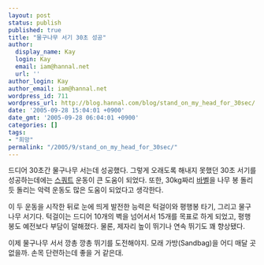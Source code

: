 ```yaml
---
layout: post
status: publish
published: true
title: "물구나무 서기 30초 성공"
author:
  display_name: Kay
  login: Kay
  email: iam@hannal.net
  url: ''
author_login: Kay
author_email: iam@hannal.net
wordpress_id: 711
wordpress_url: http://blog.hannal.com/blog/stand_on_my_head_for_30sec/
date: '2005-09-28 15:04:01 +0900'
date_gmt: '2005-09-28 06:04:01 +0900'
categories: []
tags:
- "희망"
permalink: "/2005/9/stand_on_my_head_for_30sec/"
---
```

<p>드디어 30초간 물구나무 서는데 성공했다. 그렇게 오래도록 해내지 못했던 30초 서기를 성공하는데에는 <a href="http://www.ddanzi.com/new_ddanzi/159/159sp_042.asp">스쿼트</a> 운동이 큰 도움이 되었다. 또한, 30kg짜리 <a href="http://100.naver.com/100.php?id=68683">바벨</a>을 나무 봉 돌리듯 돌리는 악력 운동도 많은 도움이 되었다고 생각한다.</p>
<p>이 두 운동을 시작한 뒤로 눈에 띄게 발전한 능력은 턱걸이와 평행봉 타기, 그리고 물구나무 서기다. 턱걸이는 드디어 10개의 벽을 넘어서서 15개를 목표로 하게 되었고, 평행봉도 예전보다 부담이 덜해졌다. 물론, 제자리 높이 뛰기나 연속 뛰기도 꽤 향상됐다.</p>
<p>이제 물구나무 서서 깡총 깡총 뛰기를 도전해야지. 모래 가방(Sandbag)을 어디 매달 곳 없을까. 손목 단련하는데 좋을 거 같은대.</p>
